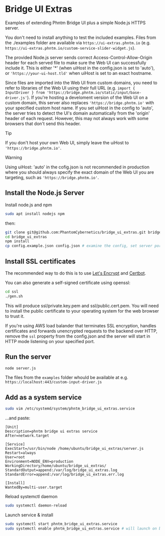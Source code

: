 # Bridge UI Extras

Examples of extending Phntm Bridge UI plus a simple Node.js HTTPS server.

You don't need to install anything to test the included examples. Files from the ./examples folder 
are available via `https://ui-extras.phntm.io` (e.g. `https://ui-extras.phntm.io/custom-service-slider-widget.js`).

The provided Node.js server sends correct Access-Control-Allow-Origin header for each served file
to make sure the Web UI can successfully include it. This is either '*' (when uiHost in the config.json is set to 'auto'), or `'https://your-ui-host.tld'` when uiHost is set to an exact hostname.

Since files are imported into the Web UI from custom domains, you need to refer to libraries of the Web UI using their
full URL (e.g. `import { InputDriver } from 'https://bridge.phntm.io/static/input/base-driver.js'`). If you're hosting a develoment version of the Web UI on a custom domain,
this server also replaces `'https://bridge.phntm.io'` with your specified custom host name. If you set uiHost in the config to 'auto', the server tries to detect the UI's domain automatically
from the 'origin' header of each request. However, this may not always work with some browsers that don't send this header.

> [!TIP]
> If you don't host your own Web UI, simply leave the uiHost to `'https://bridge.phntm.io'`.

> [!WARNING]
> Using uiHost: 'auto' in the cofig.json is not recommended in production where you should always specify the exact domain
> of the Web UI you are targeting, such as `'https://bridge.phntm.io'`.

## Install the Node.js Server

Install node.js and npm

```bash
sudo apt install nodejs npm
```

then:

```bash
git clone git@github.com:PhantomCybernetics/bridge_ui_extras.git bridge_ui_extras
cd bridge_ui_extras
npm install
cp config.example.json config.json # examine the config, set server port, etc
```

## Install SSL certificates

The recommended way to do this is to use [Let's Encrypt](https://letsencrypt.org/) and [Certbot](https://certbot.eff.org/).

You can also generate a self-signed certificate using openssl:
```bash
cd ssl
./gen.sh
```
This will produce ssl/private.key.pem and ssl/public.cert.pem. You will need to install the public certificate to your operating system for the web browser to trust it.

If you're using AWS load balander that terminates SSL encryption, handles certificates and forwards unencrypted requests to the backend over HTTP, remove the `ssl` property from the config.json and the server will start in HTTP mode listening on your specified port.

## Run the server
```bash
node server.js
```

The files from the `examples` folder whould be available at e.g. `https://localhost:443/custom-input-driver.js`

## Add as a system service
```bash
sudo vim /etc/systemd/system/phntm_bridge_ui_extras.service
```

...and paste:

```
[Unit]
Description=phntm bridge ui extras service
After=network.target

[Service]
ExecStart=/usr/bin/node /home/ubuntu/bridge_ui_extras/server.js
Restart=always
User=root
Environment=NODE_ENV=production
WorkingDirectory/home/ubuntu/bridge_ui_extras/
StandardOutput=append:/var/log/bridge_ui_extras.log
StandardError=append:/var/log/bridge_ui_extras.err.log

[Install]
WantedBy=multi-user.target
```

Reload systemctl daemon

```bash
sudo systemctl daemon-reload
```

Launch service & install

```bash
sudo systemctl start phntm_bridge_ui_extras.service
sudo systemctl enable phntm_bridge_ui_extras.service # will launch on boot
```
